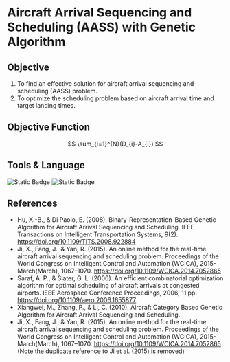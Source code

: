 # **Aircraft Arrival Sequencing and Scheduling (AASS) with Genetic Algorithm**

## **Objective**
1.  To find an effective solution for aircraft arrival sequencing and scheduling (AASS) problem.
2.  To optimize the scheduling problem based on aircraft arrival time and target landing times.

## **Objective Function**
$$
  \sum_{i=1}^{N}(D_{i}-A_{i})
$$

## **Tools & Language**
![Static Badge](https://img.shields.io/badge/tools-Google%20Colab-blue)
![Static Badge](https://img.shields.io/badge/language-Python-yellow)

## **References**
* Hu, X.-B., & Di Paolo, E. (2008). Binary-Representation-Based Genetic Algorithm for Aircraft Arrival Sequencing and Scheduling. IEEE Transactions on Intelligent Transportation Systems, 9(2). https://doi.org/10.1109/TITS.2008.922884
* Ji, X., Fang, J., & Yan, R. (2015). An online method for the real-time aircraft arrival sequencing and scheduling problem. Proceedings of the World Congress on Intelligent Control and Automation (WCICA), 2015-March(March), 1067–1070. https://doi.org/10.1109/WCICA.2014.7052865
* Saraf, A. P., & Slater, G. L. (2006). An efficient combinatorial optimization algorithm for optimal scheduling of aircraft arrivals at congested airports. IEEE Aerospace Conference Proceedings, 2006, 11 pp. https://doi.org/10.1109/aero.2006.1655877
* Xiangwei, M., Zhang, P., & Li, C. (2010). Aircraft Category Based Genetic Algorithm for Aircraft Arrival Sequencing and Scheduling. 
* Ji, X., Fang, J., & Yan, R. (2015). An online method for the real-time aircraft arrival sequencing and scheduling problem. Proceedings of the World Congress on Intelligent Control and Automation (WCICA), 2015-March(March), 1067–1070. https://doi.org/10.1109/WCICA.2014.7052865 (Note the duplicate reference to Ji et al. (2015) is removed)
